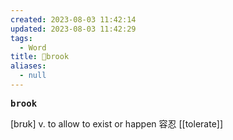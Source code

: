 ```yaml
---
created: 2023-08-03 11:42:14
updated: 2023-08-03 11:42:29
tags:
  - Word
title: 📖brook
aliases:
  - null
---
```


<pre><strong>brook</strong></pre>
[brʊk]
v. to allow to exist or happen 容忍
[[tolerate]]

